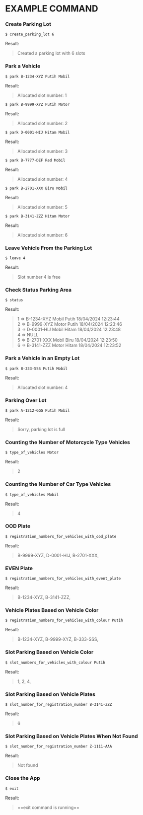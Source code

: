 # EXAMPLE COMMAND

### Create Parking Lot
```
$ create_parking_lot 6
```
Result:  
> Created a parking lot with 6 slots

### Park a Vehicle
```
$ park B-1234-XYZ Putih Mobil
```
Result:  
> Allocated slot number: 1

```
$ park B-9999-XYZ Putih Motor
```
Result:  
> Allocated slot number: 2

```
$ park D-0001-HIJ Hitam Mobil
```
Result:  
> Allocated slot number: 3

```
$ park B-7777-DEF Red Mobil
```
Result:  
> Allocated slot number: 4

```
$ park B-2701-XXX Biru Mobil
```
Result:  
> Allocated slot number: 5

```
$ park B-3141-ZZZ Hitam Motor
```
Result:  
> Allocated slot number: 6

### Leave Vehicle From the Parking Lot
```
$ leave 4
```
Result:  
> Slot number 4 is free

### Check Status Parking Area
```
$ status
```
Result:  
> 1 =>  B-1234-XYZ	Mobil	Putih 18/04/2024 12:23:44  
> 2 =>	B-9999-XYZ	Motor	Putih 18/04/2024 12:23:46  
> 3 =>	D-0001-HIJ 	Mobil	Hitam 18/04/2024 12:23:48  
> 4 =>  NULL  
> 5 =>	B-2701-XXX 	Mobil	Biru 18/04/2024 12:23:50  
> 6 =>	B-3141-ZZZ 	Motor	Hitam 18/04/2024 12:23:52  

### Park a Vehicle in an Empty Lot
```
$ park B-333-SSS Putih Mobil
```
Result:  
> Allocated slot number: 4

### Parking Over Lot
```
$ park A-1212-GGG Putih Mobil
```
Result:  
> Sorry, parking lot is full

### Counting the Number of Motorcycle Type Vehicles
```
$ type_of_vehicles Motor
```
Result:  
> 2

### Counting the Number of Car Type Vehicles
```
$ type_of_vehicles Mobil
```
Result:  
> 4

### OOD Plate
```
$ registration_numbers_for_vehicles_with_ood_plate
```
Result:  
> B-9999-XYZ, D-0001-HIJ, B-2701-XXX,

### EVEN Plate
```
$ registration_numbers_for_vehicles_with_event_plate
```
Result:  
> B-1234-XYZ, B-3141-ZZZ,

### Vehicle Plates Based on Vehicle Color
```
$ registration_numbers_for_vehicles_with_colour Putih
```
Result:  
> B-1234-XYZ, B-9999-XYZ, B-333-SSS,

### Slot Parking Based on Vehicle Color
```
$ slot_numbers_for_vehicles_with_colour Putih
```
Result:  
> 1, 2, 4,

### Slot Parking Based on Vehicle Plates
```
$ slot_number_for_registration_number B-3141-ZZZ
```
Result:  
> 6

### Slot Parking Based on Vehicle Plates When Not Found
```
$ slot_number_for_registration_number Z-1111-AAA
```
Result:  
> Not found

### Close the App
```
$ exit
```
Result:  
> ==exit command is running==
